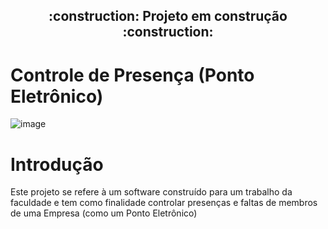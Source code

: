 <h2 align="center"> 
    :construction:  Projeto em construção  :construction:
</h2>

# Controle de Presença (Ponto Eletrônico)

<p align="center"> 
    <![Badge em Desenvolvimento](http://img.shields.io/static/v1?label=STATUS&message=EM%20DESENVOLVIMENTO&color=GREEN&style=for-the-badge)
</p>


![image](https://user-images.githubusercontent.com/119074384/215282635-53443d7a-c311-4fa8-acc6-c5f9bbef17d1.png)



# Introdução
Este projeto se refere à um software construído para um trabalho da faculdade e tem como finalidade controlar presenças e faltas de membros de uma Empresa  (como um Ponto Eletrônico)
